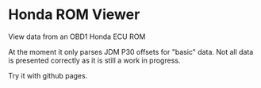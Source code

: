 # Honda ROM Viewer
View data from an OBD1 Honda ECU ROM

At the moment it only parses JDM P30 offsets for "basic" data.
Not all data is presented correctly as it is still a work in progress.

Try it with github pages.
